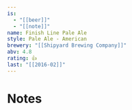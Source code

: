 ```yaml
---
is:
  - "[[beer]]"
  - "[[note]]"
name: Finish Line Pale Ale
style: Pale Ale - American
brewery: "[[Shipyard Brewing Company]]"
abv: 4.8
rating: 👍
last: "[[2016-02]]"
---
```

# Notes

